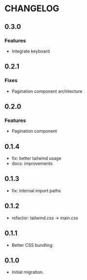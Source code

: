 # CHANGELOG

## 0.3.0

### Features

- Integrate keyboard

## 0.2.1

### Fixes

- Pagination component architecture

## 0.2.0

### Features

- Pagination component

## 0.1.4

- fix: better tailwind usage
- docs: improvements

## 0.1.3

- fix: internal import paths

## 0.1.2

- refactor: tailwind.css -> main.css

## 0.1.1

- Better CSS bundling.

## 0.1.0

- Initial migration.
